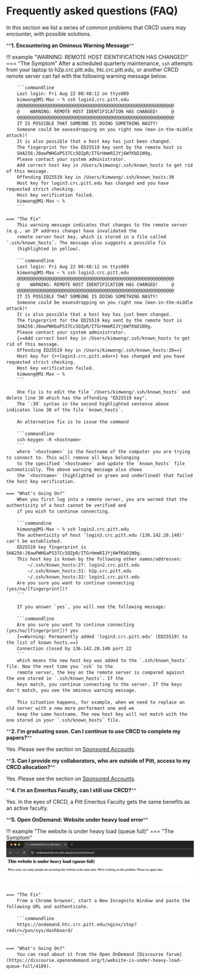 # Frequently asked questions (FAQ)

In this section we list a series of common problems that CRCD users may encounter, with possible solutions.

^^**1. Encountering an Ominous Warning Message**^^

!!! example "WARNING: REMOTE HOST IDENTIFICATION HAS CHANGED!"
    === "The Symptom"
        After a scheduled quarterly maintenance, `ssh` attempts from your laptop to h2p.crc.pitt.edu, htc.crc.pitt.edu, 
        or another CRCD remote server can fail with the following warning message below.

        ```commandline
        Last login: Fri Aug 22 08:48:12 on ttys009
        kimwong@M1-Max ~ % ssh login3.crc.pitt.edu
        @@@@@@@@@@@@@@@@@@@@@@@@@@@@@@@@@@@@@@@@@@@@@@@@@@@@@@@@@@@
        @    WARNING: REMOTE HOST IDENTIFICATION HAS CHANGED!     @
        @@@@@@@@@@@@@@@@@@@@@@@@@@@@@@@@@@@@@@@@@@@@@@@@@@@@@@@@@@@
        IT IS POSSIBLE THAT SOMEONE IS DOING SOMETHING NASTY!
        Someone could be eavesdropping on you right now (man-in-the-middle attack)!
        It is also possible that a host key has just been changed.
        The fingerprint for the ED25519 key sent by the remote host is
        SHA256:J0awPWHGaPS37Cc5OZpR/ITGrHmmRIJYj6WfKbD1N9g.
        Please contact your system administrator.
        Add correct host key in /Users/kimwong/.ssh/known_hosts to get rid of this message.
        Offending ED25519 key in /Users/kimwong/.ssh/known_hosts:30
        Host key for login3.crc.pitt.edu has changed and you have requested strict checking.
        Host key verification failed.
        kimwong@M1-Max ~ %
        ```

    === "The Fix"
        This warning message indicates that changes to the remote server (e.g., an IP address change) have invalidated the
        remote server host key, which is stored in a file called `.ssh/known_hosts`. The message also suggests a possible fix
        (highlighted in yellow).

        ```commandline
        Last login: Fri Aug 22 08:48:12 on ttys009
        kimwong@M1-Max ~ % ssh login3.crc.pitt.edu
        @@@@@@@@@@@@@@@@@@@@@@@@@@@@@@@@@@@@@@@@@@@@@@@@@@@@@@@@@@@
        @    WARNING: REMOTE HOST IDENTIFICATION HAS CHANGED!     @
        @@@@@@@@@@@@@@@@@@@@@@@@@@@@@@@@@@@@@@@@@@@@@@@@@@@@@@@@@@@
        IT IS POSSIBLE THAT SOMEONE IS DOING SOMETHING NASTY!
        Someone could be eavesdropping on you right now (man-in-the-middle attack)!
        It is also possible that a host key has just been changed.
        The fingerprint for the ED25519 key sent by the remote host is
        SHA256:J0awPWHGaPS37Cc5OZpR/ITGrHmmRIJYj6WfKbD1N9g.
        Please contact your system administrator.
        {==Add correct host key in /Users/kimwong/.ssh/known_hosts to get rid of this message.
        Offending ED25519 key in /Users/kimwong/.ssh/known_hosts:30==}
        Host key for {++login3.crc.pitt.edu++} has changed and you have requested strict checking.
        Host key verification failed.
        kimwong@M1-Max ~ %
        ```

        One fix is to edit the file `/Users/kimwong/.ssh/known_hosts` and delete line 30 which has the offending "ED25519 key".
        The `:30` syntax in the second highlighted sentence above indicates line 30 of the file `known_hosts`.

        An alternative fix is to issue the command

        ```commandline
        ssh-keygen -R <hostname>
        ```
        where `<hostname>` is the hostname of the computer you are trying to connect to. This will remove all keys belonging 
        to the specified `<hostname>` and update the `known_hosts` file automatically. The above warning message also shows
        the `<hostname>` (highlighted in green and underlined) that failed the host key verification.

    === "What's Going On?"
        When you first log into a remote server, you are warned that the authenticity of a host cannot be verified and 
        if you wish to continue connecting.

        ```commandine
        kimwong@M1-Max ~ % ssh login3.crc.pitt.edu
        The authenticity of host 'login3.crc.pitt.edu (136.142.28.148)' can't be established.
        ED25519 key fingerprint is SHA256:J0awPWHGaPS37Cc5OZpR/ITGrHmmRIJYj6WfKbD1N9g.
        This host key is known by the following other names/addresses:
            ~/.ssh/known_hosts:27: login2.crc.pitt.edu
            ~/.ssh/known_hosts:31: h2p.crc.pitt.edu
            ~/.ssh/known_hosts:32: login1.crc.pitt.edu
        Are you sure you want to continue connecting (yes/no/[fingerprint])?
        ```

        If you answer `yes`, you will see the following message:

        ```commandline
        Are you sure you want to continue connecting (yes/no/[fingerprint])? yes
        {==Warning: Permanently added 'login3.crc.pitt.edu' (ED25519) to the list of known hosts.==}
        Connection closed by 136.142.28.148 port 22
        ```
        which means the new host key was added to the `.ssh/known_hosts` file. Now the next time you `ssh` to the
        remote server, the key on the remote server is compared against the one stored in `.ssh/known_hosts`. If the 
        keys match, you continue connecting to the server. If the keys don't match, you see the ominous warning message.

        This situation happens, for example, when we need to replace an old server with a new more performant one and we 
        keep the same hostname. The new host key will not match with the one stored in your `.ssh/known_hosts` file.

^^**2. I'm graduating soon. Can I continue to use CRCD to complete my papers?**^^

Yes. Please see the section on [Sponsored Accounts](getting-started/sponsored_account.md).

^^**3. Can I provide my collaborators, who are outside of Pitt, access to my CRCD allocation?**^^

Yes. Please see the section on [Sponsored Accounts](getting-started/sponsored_account.md).

^^**4. I'm an Emeritus Faculty, can I still use CRCD?**^^

Yes. In the eyes of CRCD, a Pitt Emeritus Faculty gets the same benefits as an active faculty.

^^**5. Open OnDemand: Website under heavy load error**^^

!!! example "The website is under heavy load (queue full)"
    === "The Symptom"
        ![OnDemand-heavy-load](_assets/img/faq/faq_ondemand_heavyload.png)

    === "The Fix"
        From a Chrome browser, start a New Incognito Window and paste the following URL and authenticate.

        ```commandline
        https://ondemand.htc.crc.pitt.edu/nginx/stop?redir=/pun/sys/dashboard/
        ```

    === "What's Going On?"
        You can read about it from the Open OnDemand [Discourse forum](https://discourse.openondemand.org/t/website-is-under-heavy-load-queue-full/4109).
